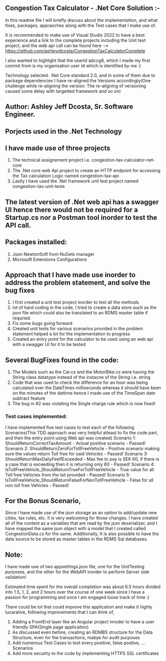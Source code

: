 ## Congestion Tax Calculator - .Net Core Solution :- 
In this readme file I will briefly discuss about the implementation, and what fixes, packages, appraoches along with the Test cases that I make use of. 

It is recommended to make use of Visual Studio 2022 to have a best experience and a link to the complete projects including the Unit test project, and the web api call can be found here --> https://github.com/ashleyjdcosta/CongestionTaxCalculatorComplete

I also wanted to highlight that the userId adccg8, which I made my first commit from is my organisation user Id which is identified by me :) 

Technology selected: .Net Core standard 2.0, and in some of them due to package dependencies I have re-aligned the Versions accordingly(One challenge while re-aligning the version: The re-aligning of versioning caused some delay with targetted framework and so on)

## Author: Ashley Jeff Dcosta, Sr. Software Engineer. 

## Porjects used in the .Net Technology
## I have made use of three projects 
 1. The technical assignement project i.e. congestion-tax-calculator-net-core
 2. The .Net core web Api project to create an HTTP endpoint for accessing the Tax calculation Logic named congestion-tax-api
 3. Lastly I have used the .Net framework unit test project named congestion-tax-unit-tests


## The latest version of .Net web api has a swagger UI hence there would not be required for a Startup.cs nor a Postman tool inorder to test the API call. 

## Packages installed: 
 1. Json NewtonSoft from NuGets manager
 2. Microsoft Extensions Configurations

## Approach that I have made use inorder to address the problem statement, and solve the bug fixes
 1. I first created a unit test project inorder to test all the methods
 2. lot of hard coding in the code, I tried to create a data store such as the json file which could also be translated to an RDMS master table if requried. 
 3. Fix some bugs going forward
 4. Created unit tests for various scenarios provided in the problem statement helped a lot for the implementation to progress
 5. Created an entry point for the calculator to be used using an web api with a swagger UI for it to be tested

## Several BugFixes found in the code: 
 1. The Models such as the Car.cs and the MotorBike.cs were having the String class datatype instead of the instacne of the String i.e. string
 2. Code that was used to check the difference for an hour was being calculated over the DateTimes milliseconds whereas it should have been on the minutes of the dattime hence I made use of the TimeSpan date subtract feature
 3. The bug in #2 was violating the Single charge rule which is now fixed! 


### Test cases implemented: 
 I have implemented five test cases to test each of the following Scenarios(This TDD approach was very helpful atleast to fix the code part, and then the entry point using Web api was created)
 Scenario 1: ShouldReturnCorrectTaxAmount - Actual positive scenario - Passed!
 Scenario 2: ShouldReturnZeroForTollFreeVehicle - Positive scenario making sure the values return Toll free for said Vehicles - Passed!
 Scenario 3: ShouldReturnMaxDailyFeeIfExceeded - Max fee to pay is SEK 60, if there is a case that is exceeding then it is returning only 60 - Passed!
 Scenario 4: IsTollFreeVehicle_ShouldReturnTrueForTollFreeVehicle - True value for all Toll free Vehicles from the lsit provided - Passed!
Scenario 5: IsTollFreeVehicle_ShouldReturnFalseForNonTollFreeVehicle - False for all non toll free Vehicles - Passed!

## For the Bonus Scenario, 
 Since I have made use of the json storage as an option to add/update new cities, tax rules, etc. it is very welcoming for those changes. 
 I have created all of the content as a variables that are read by the json deserializer, and I have mapped the same json object with a model that I created called CongestionData.cs for the same. 
 Additionally, It is also possible to have the data source to be stored as master tables in the RDMS Sql databases.

## Note: 
 I have made use of two appsettings.json file, one for the UnitTesting purposes, and the other for the WebAPI inorder to perform Server side validation! 


 Estimated time spent for the overall completion was about 6.5 hours divided into 1.5, 1, 2, and 2 hours over the course of one week since I have a passion for programming and once I am engaged loose track of time :)  

 There could be lot that could improve this application and make it highly lucarative, following improvements that I can think of, 
 1. Adding a FrontEnd layer like an Angular project inroder to have a user friendly SPA(Single page applicaiton)
 2. As discussed even before, creating an RDMBS structure for the Data Structure, even for the transactions, mabye for audit purposes
 3. Add numerous Test Cases to test every positive, false postive, ... Scenarios
 4. Add more secuirty to the code  by implementing HTTPS SSL certificates 

